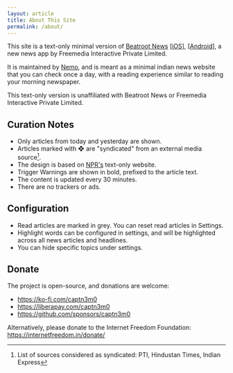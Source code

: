 ```yaml
---
layout: article
title: About This Site
permalink: /about/
---
```


This site is a text-only minimal version of [Beatroot News](https://app.beatrootnews.com/) 
[[iOS](https://apps.apple.com/in/app/beatroot-news/id1618735924)], 
[[Android](https://play.google.com/store/apps/details?id=com.beatrootnews.app)], a new news app by Freemedia Interactive Private Limited.

It is maintained by [Nemo](https://github.com/captn3m0), and is meant as a minimal indian news website that you can check once a day, with
a reading experience similar to reading your morning newspaper.

This text-only version is unaffiliated with Beatroot News or Freemedia Interactive Private Limited.

## Curation Notes

- Only articles from today and yesterday are shown. 
- Articles marked with ❖ are "syndicated" from an external media source[^1].
- The design is based on [NPR's](http://text.npr.org/) text-only website.
- Trigger Warnings are shown in bold, prefixed to the article text.
- The content is updated every 30 minutes.
- There are no trackers or ads.

## Configuration
- Read articles are marked in grey. You can reset read articles in Settings.
- Highlight words can be configured in settings, and will be highlighted across all news articles and headlines.
- You can hide specific topics under settings.

## Donate

The project is open-source, and donations are welcome:

- https://ko-fi.com/captn3m0
- https://liberapay.com/captn3m0
- https://github.com/sponsors/captn3m0

Alternatively, please donate to the Internet Freedom Foundation: https://internetfreedom.in/donate/

[^1]: List of sources considered as syndicated: PTI, Hindustan Times, Indian Express